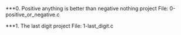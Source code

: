 ***0. Positive anything is better than negative nothing project
File: 0-positive_or_negative.c

***1. The last digit project
File: 1-last_digit.c


